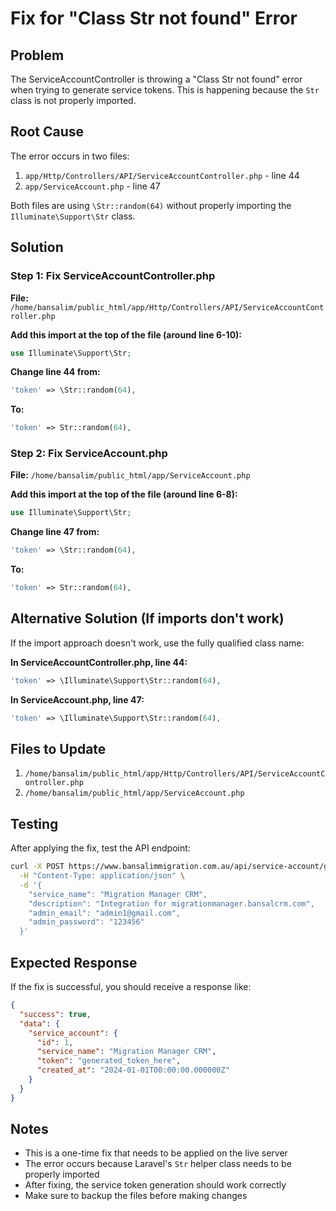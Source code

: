 # Fix for "Class Str not found" Error

## Problem
The ServiceAccountController is throwing a "Class Str not found" error when trying to generate service tokens. This is happening because the `Str` class is not properly imported.

## Root Cause
The error occurs in two files:
1. `app/Http/Controllers/API/ServiceAccountController.php` - line 44
2. `app/ServiceAccount.php` - line 47

Both files are using `\Str::random(64)` without properly importing the `Illuminate\Support\Str` class.

## Solution

### Step 1: Fix ServiceAccountController.php

**File:** `/home/bansalim/public_html/app/Http/Controllers/API/ServiceAccountController.php`

**Add this import at the top of the file (around line 6-10):**
```php
use Illuminate\Support\Str;
```

**Change line 44 from:**
```php
'token' => \Str::random(64),
```

**To:**
```php
'token' => Str::random(64),
```

### Step 2: Fix ServiceAccount.php

**File:** `/home/bansalim/public_html/app/ServiceAccount.php`

**Add this import at the top of the file (around line 6-8):**
```php
use Illuminate\Support\Str;
```

**Change line 47 from:**
```php
'token' => \Str::random(64),
```

**To:**
```php
'token' => Str::random(64),
```

## Alternative Solution (If imports don't work)

If the import approach doesn't work, use the fully qualified class name:

**In ServiceAccountController.php, line 44:**
```php
'token' => \Illuminate\Support\Str::random(64),
```

**In ServiceAccount.php, line 47:**
```php
'token' => \Illuminate\Support\Str::random(64),
```

## Files to Update

1. `/home/bansalim/public_html/app/Http/Controllers/API/ServiceAccountController.php`
2. `/home/bansalim/public_html/app/ServiceAccount.php`

## Testing

After applying the fix, test the API endpoint:

```bash
curl -X POST https://www.bansalimmigration.com.au/api/service-account/generate-token \
  -H "Content-Type: application/json" \
  -d '{
    "service_name": "Migration Manager CRM",
    "description": "Integration for migrationmanager.bansalcrm.com",
    "admin_email": "admin1@gmail.com",
    "admin_password": "123456"
  }'
```

## Expected Response

If the fix is successful, you should receive a response like:

```json
{
  "success": true,
  "data": {
    "service_account": {
      "id": 1,
      "service_name": "Migration Manager CRM",
      "token": "generated_token_here",
      "created_at": "2024-01-01T00:00:00.000000Z"
    }
  }
}
```

## Notes

- This is a one-time fix that needs to be applied on the live server
- The error occurs because Laravel's `Str` helper class needs to be properly imported
- After fixing, the service token generation should work correctly
- Make sure to backup the files before making changes 